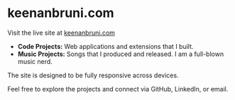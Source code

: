 # keenanbruni.com

Visit the live site at [keenanbruni.com](https://keenanbruni.com)

- **Code Projects:** Web applications and extensions that I built.
- **Music Projects:** Songs that I produced and released. I am a full-blown music nerd.

The site is designed to be fully responsive across devices.

Feel free to explore the projects and connect via GitHub, LinkedIn, or email.
